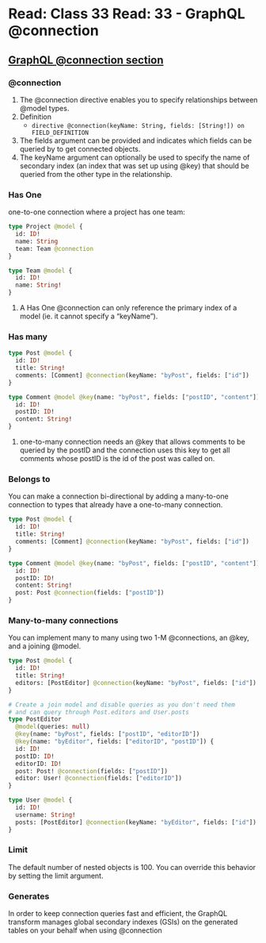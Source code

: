# Read: Class 33 Read: 33 - GraphQL @connection

## [GraphQL @connection section](https://docs.amplify.aws/cli/graphql-transformer/connection)

### @connection

1. The @connection directive enables you to specify relationships between @model types.
1. Definition
   - `directive @connection(keyName: String, fields: [String!]) on FIELD_DEFINITION`
1. The fields argument can be provided and indicates which fields can be queried by to get connected objects.
1. The keyName argument can optionally be used to specify the name of secondary index (an index that was set up using @key) that should be queried from the other type in the relationship.

### Has One

one-to-one connection where a project has one team:

```graphql
type Project @model {
  id: ID!
  name: String
  team: Team @connection
}

type Team @model {
  id: ID!
  name: String!
}
```

1. A Has One @connection can only reference the primary index of a model (ie. it cannot specify a “keyName”).

### Has many

```graphql
type Post @model {
  id: ID!
  title: String!
  comments: [Comment] @connection(keyName: "byPost", fields: ["id"])
}

type Comment @model @key(name: "byPost", fields: ["postID", "content"]) {
  id: ID!
  postID: ID!
  content: String!
}
```

1. one-to-many connection needs an @key that allows comments to be queried by the postID and the connection uses this key to get all comments whose postID is the id of the post was called on.

### Belongs to

You can make a connection bi-directional by adding a many-to-one connection to types that already have a one-to-many connection.

```graphql
type Post @model {
  id: ID!
  title: String!
  comments: [Comment] @connection(keyName: "byPost", fields: ["id"])
}

type Comment @model @key(name: "byPost", fields: ["postID", "content"]) {
  id: ID!
  postID: ID!
  content: String!
  post: Post @connection(fields: ["postID"])
}
```

### Many-to-many connections

You can implement many to many using two 1-M @connections, an @key, and a joining @model.

```graphql
type Post @model {
  id: ID!
  title: String!
  editors: [PostEditor] @connection(keyName: "byPost", fields: ["id"])
}

# Create a join model and disable queries as you don't need them
# and can query through Post.editors and User.posts
type PostEditor
  @model(queries: null)
  @key(name: "byPost", fields: ["postID", "editorID"])
  @key(name: "byEditor", fields: ["editorID", "postID"]) {
  id: ID!
  postID: ID!
  editorID: ID!
  post: Post! @connection(fields: ["postID"])
  editor: User! @connection(fields: ["editorID"])
}

type User @model {
  id: ID!
  username: String!
  posts: [PostEditor] @connection(keyName: "byEditor", fields: ["id"])
}
```

### Limit

The default number of nested objects is 100. You can override this behavior by setting the limit argument.

### Generates

In order to keep connection queries fast and efficient, the GraphQL transform manages global secondary indexes (GSIs) on the generated tables on your behalf when using @connection

